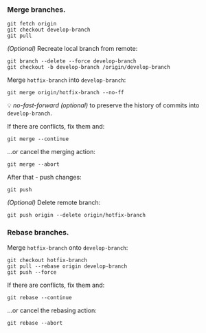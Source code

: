 ### Merge branches.

```
git fetch origin
git checkout develop-branch
git pull
```

_(Optional)_ Recreate local branch from remote:
```
git branch --delete --force develop-branch
git checkout -b develop-branch /origin/develop-branch
```

Merge `hotfix-branch` into `develop-branch`:
```
git merge origin/hotfix-branch --no-ff
```
💡 _no-fast-forward (optional)_ to preserve the history of commits into `develop-branch`.

If there are conflicts, fix them and:
```
git merge --continue
```
...or cancel the merging action:
```
git merge --abort
```

After that - push changes:
```
git push
```

_(Optional)_ Delete remote branch:
```
git push origin --delete origin/hotfix-branch
```

### Rebase branches.

Merge `hotfix-branch` onto `develop-branch`:
```
git checkout hotfix-branch
git pull --rebase origin develop-branch
git push --force
```

If there are conflicts, fix them and:
```
git rebase --continue
```
...or cancel the rebasing action:
```
git rebase --abort
```
